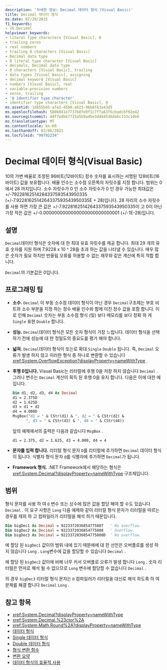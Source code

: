 ```yaml
---
description: '자세한 정보: Decimal 데이터 형식 (Visual Basic)'
title: Decimal 데이터 형식
ms.date: 07/20/2015
f1_keywords:
- vb.Decimal
helpviewer_keywords:
- literal type characters [Visual Basic], D
- trailing zeros
- real numbers
- trailing 0 characters [Visual Basic]
- Decimal data type
- D literal type character [Visual Basic]
- decimals, Decimal data type
- 0 characters [Visual Basic], trailing
- data types [Visual Basic], assigning
- decimal keyword [Visual Basic]
- numbers [Visual Basic], real
- variable-precision numbers
- zeros, trailing
- '@ identifier type character'
- identifier type characters [Visual Basic], @
ms.assetid: 1d855b45-afe2-45b0-a623-96b6f63a43d5
ms.openlocfilehash: 5806041e7737b8fe0f1c7ffa63f6cbadcbf92e42
ms.sourcegitcommit: ddf7edb67715a5b9a45e3dd44536dabc153c1de0
ms.translationtype: MT
ms.contentlocale: ko-KR
ms.lasthandoff: 02/06/2021
ms.locfileid: "99792234"
---
```

# <a name="decimal-data-type-visual-basic"></a>Decimal 데이터 형식(Visual Basic)

10의 가변 배율로 조정된 96비트(12바이트) 정수 숫자를 표시하는 서명된 128비트(16바이트) 값을 보유합니다. 배율 인수는 소수점 오른쪽의 자릿수를 지정 합니다. 범위는 0에서 28 까지입니다. 소수 자릿수가 0 인 소수 자릿수가 0 인 경우 가능한 최대값은 +/-79228162514264337593543950335 (+/-7.9228162514264337593543950335E + 28)입니다. 28 자리의 소수 자릿수를 사용 하면 가장 큰 값은 +/-7.9228162514264337593543950335이 고 0이 아닌 가장 작은 값은 +/-0.0000000000000000000000000001 (+/-1E-28)입니다.

## <a name="remarks"></a>설명

`Decimal`데이터 형식은 숫자에 대 한 최대 유효 자릿수를 제공 합니다. 최대 29 개의 유효 숫자를 지원 하며 7.9228 x 10 ^ 28을 초과 하는 값을 나타낼 수 있습니다. 매우 많은 숫자가 필요 하지만 반올림 오류를 허용할 수 없는 재무와 같은 계산에 특히 적합 합니다.

`Decimal`의 기본값은 0입니다.

## <a name="programming-tips"></a>프로그래밍 팁

- **소수.** `Decimal` 이 부동 소수점 데이터 형식이 아닌 경우 `Decimal`구조체는 부호 비트와 소수 부분을 지정 하는 정수 배율 인수와 함께 이진 정수 값을 포함 합니다. 이로 인해 `Decimal` 숫자는 부동 소수점 형식 (및) 보다 메모리를 보다 정확 하 게 `Single` 표현 `Double` 합니다.

- **성능.** `Decimal`데이터 형식은 모든 숫자 형식이 가장 느립니다. 데이터 형식을 선택 하기 전에 성능에 대 한 정밀도의 중요도를 평가 해야 합니다.

- **넓혀.** `Decimal`데이터 형식이 또는로 확대 `Single` `Double` 됩니다. 즉, `Decimal` 오류가 발생 하지 않고 이러한 형식 중 하나로 변환할 수 있습니다 <xref:System.OverflowException?displayProperty=nameWithType> .

- **후행 0입니다.** Visual Basic는 리터럴에 후행 0을 저장 하지 않습니다 `Decimal` . 그러나 변수는 `Decimal` 계산이 획득 된 후행 0을 유지 합니다. 다음은 이에 대한 예입니다.

  ```vb
  Dim d1, d2, d3, d4 As Decimal
  d1 = 2.375D
  d2 = 1.625D
  d3 = d1 + d2
  d4 = 4.000D
  MsgBox("d1 = " & CStr(d1) & ", d2 = " & CStr(d2) &
        ", d3 = " & CStr(d3) & ", d4 = " & CStr(d4))
  ```

  앞의 예제에서의 출력은 다음과 같습니다 `MsgBox` .

  ```console
  d1 = 2.375, d2 = 1.625, d3 = 4.000, d4 = 4
  ```

- **문자를 입력 합니다.** 리터럴 형식 문자 `D`를 리터럴에 추가하면 `Decimal` 데이터 형식이 됩니다. 식별자 형식 문자 `@`를 식별자에 추가하면 `Decimal`가 됩니다.

- **Framework 형식.** .NET Framework에서 해당하는 형식은 <xref:System.Decimal?displayProperty=nameWithType> 구조체입니다.

## <a name="range"></a>범위

 형식 문자를 사용 하 여 `D` 변수 또는 상수에 많은 값을 할당 해야 할 수도 있습니다 `Decimal` . 이 요구 사항은 `Long` 다음 예제와 같이 리터럴 형식 문자가 리터럴을 따르는 경우를 제외 하 고 컴파일러가 리터럴을 해석 하기 때문입니다.

```vb
Dim bigDec1 As Decimal = 9223372036854775807   ' No overflow.
Dim bigDec2 As Decimal = 9223372036854775808   ' Overflow.
Dim bigDec3 As Decimal = 9223372036854775808D  ' No overflow.
```

에 할당 된 `bigDec1` 값이의 범위 내에 있기 때문에에 대 한 선언은 오버플로를 생성 하지 않습니다 `Long` . `Long`변수에 값을 할당할 수 있습니다 `Decimal` .

에 할당 된 `bigDec2` 값이에 비해 너무 커서 오버플로 오류가 발생 합니다 `Long` . 숫자 리터럴은 먼저로 해석 될 수 없으므로 `Long` 변수에 할당할 수 없습니다 `Decimal` .

의 경우 `bigDec3` 리터럴 형식 문자는 `D` 컴파일러가 리터럴을 대신로 해석 하도록 하 여 문제를 해결 합니다 `Decimal` `Long` .

## <a name="see-also"></a>참고 항목

- <xref:System.Decimal?displayProperty=nameWithType>
- <xref:System.Decimal.%23ctor%2A>
- <xref:System.Math.Round%2A?displayProperty=nameWithType>
- [데이터 형식](index.md)
- [Single 데이터 형식](single-data-type.md)
- [Double 데이터 형식](double-data-type.md)
- [형식 변환 함수](../functions/type-conversion-functions.md)
- [변환 요약](../keywords/conversion-summary.md)
- [데이터 형식의 효율적 사용](../../programming-guide/language-features/data-types/efficient-use-of-data-types.md)
